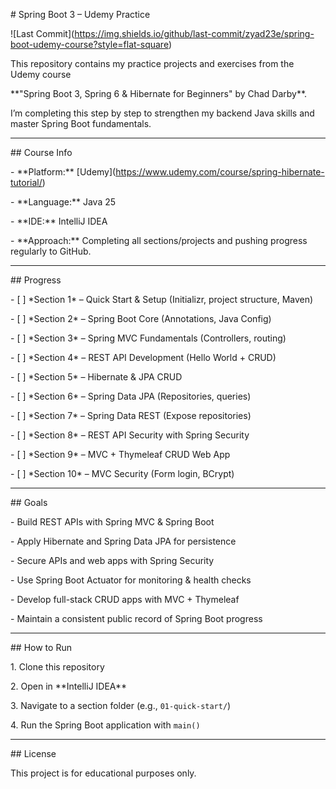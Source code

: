 \# Spring Boot 3 – Udemy Practice



!\[Last Commit](https://img.shields.io/github/last-commit/zyad23e/spring-boot-udemy-course?style=flat-square)



This repository contains my practice projects and exercises from the Udemy course  

\*\*"Spring Boot 3, Spring 6 \& Hibernate for Beginners" by Chad Darby\*\*.  

I’m completing this step by step to strengthen my backend Java skills and master Spring Boot fundamentals.



---



\## Course Info

\- \*\*Platform:\*\* \[Udemy](https://www.udemy.com/course/spring-hibernate-tutorial/)  

\- \*\*Language:\*\* Java 25  

\- \*\*IDE:\*\* IntelliJ IDEA  

\- \*\*Approach:\*\* Completing all sections/projects and pushing progress regularly to GitHub.



---



\## Progress



\- \[ ] \*Section 1\* – Quick Start \& Setup (Initializr, project structure, Maven)  

\- \[ ] \*Section 2\* – Spring Boot Core (Annotations, Java Config)  

\- \[ ] \*Section 3\* – Spring MVC Fundamentals (Controllers, routing)  

\- \[ ] \*Section 4\* – REST API Development (Hello World + CRUD)  

\- \[ ] \*Section 5\* – Hibernate \& JPA CRUD  

\- \[ ] \*Section 6\* – Spring Data JPA (Repositories, queries)  

\- \[ ] \*Section 7\* – Spring Data REST (Expose repositories)  

\- \[ ] \*Section 8\* – REST API Security with Spring Security  

\- \[ ] \*Section 9\* – MVC + Thymeleaf CRUD Web App  

\- \[ ] \*Section 10\* – MVC Security (Form login, BCrypt)  



---



\## Goals

\- Build REST APIs with Spring MVC \& Spring Boot  

\- Apply Hibernate and Spring Data JPA for persistence  

\- Secure APIs and web apps with Spring Security  

\- Use Spring Boot Actuator for monitoring \& health checks  

\- Develop full-stack CRUD apps with MVC + Thymeleaf  

\- Maintain a consistent public record of Spring Boot progress  



---



\## How to Run

1\. Clone this repository  

2\. Open in \*\*IntelliJ IDEA\*\*  

3\. Navigate to a section folder (e.g., `01-quick-start/`)  

4\. Run the Spring Boot application with `main()`  



---



\## License

This project is for educational purposes only.



